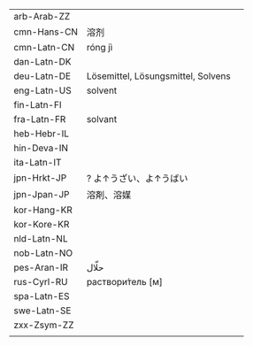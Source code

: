 | | | |
|-|-|-|
| arb-Arab-ZZ |  |  |
| cmn-Hans-CN | 溶剂 |  |
| cmn-Latn-CN | róng jì |  |
| dan-Latn-DK |  |  |
| deu-Latn-DE | Lösemittel, Lösungsmittel, Solvens |  |
| eng-Latn-US | solvent |  |
| fin-Latn-FI |  |  |
| fra-Latn-FR | solvant |  |
| heb-Hebr-IL |  |  |
| hin-Deva-IN |  |  |
| ita-Latn-IT |  |  |
| jpn-Hrkt-JP | ? よ↑うざい、よ↑うばい |  |
| jpn-Jpan-JP | 溶剤、溶媒 |  |
| kor-Hang-KR |  |  |
| kor-Kore-KR |  |  |
| nld-Latn-NL |  |  |
| nob-Latn-NO |  |  |
| pes-Aran-IR | حلّال |  |
| rus-Cyrl-RU | раствори́тель [м] |  |
| spa-Latn-ES |  |  |
| swe-Latn-SE |  |  |
| zxx-Zsym-ZZ |  |  |
|  |  |  |
